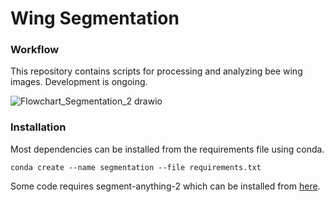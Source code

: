 # Wing Segmentation 

### Workflow 

This repository contains scripts for processing and analyzing bee wing images. Development is ongoing.

![Flowchart_Segmentation_2 drawio](https://github.com/user-attachments/assets/a7666230-3e92-466c-b48c-19492e8d3617)

### Installation

Most dependencies can be installed from the requirements file using conda.
```
conda create --name segmentation --file requirements.txt
```

Some code requires segment-anything-2 which can be installed from [here](https://github.com/facebookresearch/segment-anything-2).
